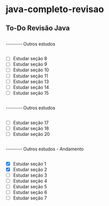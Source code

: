 # java-completo-revisao

## To-Do Revisão Java

##
-------- Outros estudos
##
- [ ] Estudar seção 8 
- [ ] Estudar seção 9
- [ ] Estudar seção 10
- [ ] Estudar seção 11
- [ ] Estudar seção 13
- [ ] Estudar seção 14
- [ ] Estudar seção 15
##
-------- Outros estudos
##
- [ ] Estudar seção 17
- [ ] Estudar seção 18
- [ ] Estudar seção 20
##
-------- Outros estudos - Andamento
##
- [X] Estudar seção 1
- [X] Estudar seção 2
- [ ] Estudar seção 3
- [ ] Estudar seção 4
- [ ] Estudar seção 5
- [ ] Estudar seção 6
- [ ] Estudar seção 7
